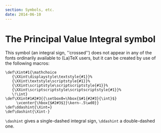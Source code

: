 ```yaml
---
section: Symbols, etc.
date: 2014-06-10
---
```


# The Principal Value Integral symbol

This symbol (an integral sign, ''crossed'') does not appear in any of
the fonts ordinarily available to (La)TeX users, but it can be
created by use of the following macros:
<!-- {% raw %} -->
```
\def\Xint#1{\mathchoice
   {\XXint\displaystyle\textstyle{#1}}%
   {\XXint\textstyle\scriptstyle{#1}}%
   {\XXint\scriptstyle\scriptscriptstyle{#1}}%
   {\XXint\scriptscriptstyle\scriptscriptstyle{#1}}%
   \!\int}
\def\XXint#1#2#3{{\setbox0=\hbox{$#1{#2#3}{\int}$}
     \vcenter{\hbox{$#2#3$}}\kern-.5\wd0}}
\def\ddashint{\Xint=}
\def\dashint{\Xint-}
```
<!-- {% endraw %} -->
`\dashint` gives a single-dashed integral sign, `\ddashint` a
double-dashed one.

